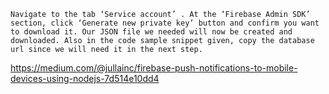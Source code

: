 ```
Navigate to the tab ‘Service account’ . At the ‘Firebase Admin SDK’ section, click ‘Generate new private key’ button and confirm you want to download it. Our JSON file we needed will now be created and downloaded. Also in the code sample snippet given, copy the database url since we will need it in the next step.
```

https://medium.com/@jullainc/firebase-push-notifications-to-mobile-devices-using-nodejs-7d514e10dd4
